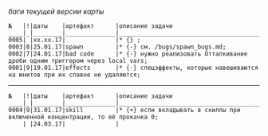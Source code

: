 *баги текущей версии карты*

	№   |!|даты    |артефакт      |описание задачи                                                              
	____|_|________|______________|______________________________________________________________________________
	0005| |хх.хх.17|              |* {} ;
	0003|8|25.01.17|spawn         |* {-} см. /bugs/spawn_bugs.md;
	0002|7|24.01.17|bad code      |* {-} нужно реализовать Отталкивание дроби одним триггером через local vars;
	0001|9|19.01.17|effects       |* {-} спецэффекты, которые навешиваются на юнитов при их спавне не удаляются;

---

	№   |!|даты    |артефакт      |описание задачи                                                              
	____|_|________|______________|______________________________________________________________________________
	0004|9|31.01.17|skill         |* {+} если вкладывать в скиллы при включенной концентрации, то её прокачка 0;
	    | |24.03.17|              |